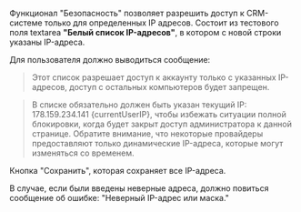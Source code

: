 Функционал "Безопасность" позволяет разрешить доступ к CRM-системе только для определенных IP адресов.
Состоит из тестового поля textarea **"Белый список IP-адресов"**, в котором с новой строки указаны IP-адреса.

Для пользователя должно выводиться сообщение:
>Этот список разрешает доступ к аккаунту только с указанных IP-адресов, доступ с остальных компьютеров будет запрещен.

> В списке обязательно должен быть указан текущий IP: 178.159.234.141 {currentUserIP}, чтобы избежать ситуации полной блокировки, когда будет закрыт доступ администратора к данной странице.
Обратите внимание, что некоторые провайдеры предоставляют только динамические IP-адреса, которые могут изменяться со временем.

Кнопка "Сохранить", которая сохраняет все IP-адреса. 

В случае, если были введены неверные адреса, должно повиться сообщение об ошибке:
"Неверный IP-адрес или маска."